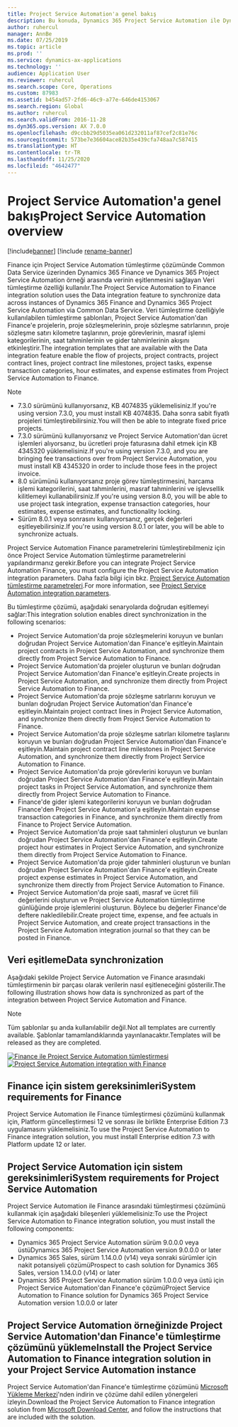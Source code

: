```yaml
---
title: Project Service Automation'a genel bakış
description: Bu konuda, Dynamics 365 Project Service Automation ile Dynamics 365 Finance arasındaki tümleştirme çözümü hakkında bilgi sağlanır.
author: ruhercul
manager: AnnBe
ms.date: 07/25/2019
ms.topic: article
ms.prod: ''
ms.service: dynamics-ax-applications
ms.technology: ''
audience: Application User
ms.reviewer: ruhercul
ms.search.scope: Core, Operations
ms.custom: 87983
ms.assetid: b454ad57-2fd6-46c9-a77e-646de4153067
ms.search.region: Global
ms.author: ruhercul
ms.search.validFrom: 2016-11-28
ms.dyn365.ops.version: AX 7.0.0
ms.openlocfilehash: d9ccbb29d5035ea061d232011af87cef2c81e76c
ms.sourcegitcommit: 573be7e36604ace82b35e439cfa748aa7c587415
ms.translationtype: HT
ms.contentlocale: tr-TR
ms.lasthandoff: 11/25/2020
ms.locfileid: "4642477"
---
```

# <a name="project-service-automation-overview"></a><span data-ttu-id="824c0-103">Project Service Automation'a genel bakış</span><span class="sxs-lookup"><span data-stu-id="824c0-103">Project Service Automation overview</span></span>

[!include[banner](../includes/banner.md)]
[!include [rename-banner](~/includes/cc-data-platform-banner.md)]

<span data-ttu-id="824c0-104">Finance için Project Service Automation tümleştirme çözümünde Common Data Service üzerinden Dynamics 365 Finance ve Dynamics 365 Project Service Automation örneği arasında verinin eşitlenmesini sağlayan Veri tümleştirme özelliği kullanılır.</span><span class="sxs-lookup"><span data-stu-id="824c0-104">The Project Service Automation to Finance integration solution uses the Data integration feature to synchronize data across instances of Dynamics 365 Finance and Dynamics 365 Project Service Automation via Common Data Service.</span></span> <span data-ttu-id="824c0-105">Veri tümleştirme özelliğiyle kullanılabilen tümleştirme şablonları, Project Service Automation'dan Finance'e projelerin, proje sözleşmelerinin, proje sözleşme satırlarının, proje sözleşme satırı kilometre taşlarının, proje görevlerinin, masraf işlemi kategorilerinin, saat tahminlerinin ve gider tahminlerinin akışını etkinleştirir.</span><span class="sxs-lookup"><span data-stu-id="824c0-105">The integration templates that are available with the Data integration feature enable the flow of projects, project contracts, project contract lines, project contract line milestones, project tasks, expense transaction categories, hour estimates, and expense estimates from Project Service Automation to Finance.</span></span>

> [!NOTE]
> - <span data-ttu-id="824c0-106">7.3.0 sürümünü kullanıyorsanız, KB 4074835 yüklemelisiniz.</span><span class="sxs-lookup"><span data-stu-id="824c0-106">If you're using version 7.3.0, you must install KB 4074835.</span></span> <span data-ttu-id="824c0-107">Daha sonra sabit fiyatlı projeleri tümleştirebilirsiniz.</span><span class="sxs-lookup"><span data-stu-id="824c0-107">You will then be able to integrate fixed price projects.</span></span>
> - <span data-ttu-id="824c0-108">7.3.0 sürümünü kullanıyorsanız ve Project Service Automation'dan ücret işlemleri alıyorsanız, bu ücretleri proje faturasına dahil etmek için KB 4345320 yüklemelisiniz.</span><span class="sxs-lookup"><span data-stu-id="824c0-108">If you're using version 7.3.0, and you are bringing fee transactions over from Project Service Automation, you must install KB 4345320 in order to include those fees in the project invoice.</span></span>
> - <span data-ttu-id="824c0-109">8.0 sürümünü kullanıyorsanız proje görev tümleştirmesini, harcama işlemi kategorilerini, saat tahminlerini, masraf tahminlerini ve işlevsellik kilitlemeyi kullanabilirsiniz.</span><span class="sxs-lookup"><span data-stu-id="824c0-109">If you're using version 8.0, you will be able to use project task integration, expense transaction categories, hour estimates, expense estimates, and functionality locking.</span></span>
> - <span data-ttu-id="824c0-110">Sürüm 8.0.1 veya sonrasını kullanıyorsanız, gerçek değerleri eşitleyebilirsiniz.</span><span class="sxs-lookup"><span data-stu-id="824c0-110">If you're using version 8.0.1 or later, you will be able to synchronize actuals.</span></span>

<span data-ttu-id="824c0-111">Project Service Automation Finance parametrelerini tümleştirebilmeniz için önce Project Service Automation tümleştirme parametrelerini yapılandırmanız gerekir.</span><span class="sxs-lookup"><span data-stu-id="824c0-111">Before you can integrate Project Service Automation Finance, you must configure the Project Service Automation integration parameters.</span></span> <span data-ttu-id="824c0-112">Daha fazla bilgi için bkz. [Project Service Automation tümleştirme parametreleri](PSA-parameters.md).</span><span class="sxs-lookup"><span data-stu-id="824c0-112">For more information, see [Project Service Automation integration parameters](PSA-parameters.md).</span></span>

<span data-ttu-id="824c0-113">Bu tümleştirme çözümü, aşağıdaki senaryolarda doğrudan eşitlemeyi sağlar:</span><span class="sxs-lookup"><span data-stu-id="824c0-113">This integration solution enables direct synchronization in the following scenarios:</span></span>

- <span data-ttu-id="824c0-114">Project Service Automation'da proje sözleşmelerini koruyun ve bunları doğrudan Project Service Automation'dan Finance'e eşitleyin.</span><span class="sxs-lookup"><span data-stu-id="824c0-114">Maintain project contracts in Project Service Automation, and synchronize them directly from Project Service Automation to Finance.</span></span>
- <span data-ttu-id="824c0-115">Project Service Automation'da projeler oluşturun ve bunları doğrudan Project Service Automation'dan Finance'e eşitleyin.</span><span class="sxs-lookup"><span data-stu-id="824c0-115">Create projects in Project Service Automation, and synchronize them directly from Project Service Automation to Finance.</span></span>
- <span data-ttu-id="824c0-116">Project Service Automation'da proje sözleşme satırlarını koruyun ve bunları doğrudan Project Service Automation'dan Finance'e eşitleyin.</span><span class="sxs-lookup"><span data-stu-id="824c0-116">Maintain project contract lines in Project Service Automation, and synchronize them directly from Project Service Automation to Finance.</span></span>
- <span data-ttu-id="824c0-117">Project Service Automation'da proje sözleşme satırları kilometre taşlarını koruyun ve bunları doğrudan Project Service Automation'dan Finance'e eşitleyin.</span><span class="sxs-lookup"><span data-stu-id="824c0-117">Maintain project contract line milestones in Project Service Automation, and synchronize them directly from Project Service Automation to Finance.</span></span>
- <span data-ttu-id="824c0-118">Project Service Automation'da proje görevlerini koruyun ve bunları doğrudan Project Service Automation'dan Finance'e eşitleyin.</span><span class="sxs-lookup"><span data-stu-id="824c0-118">Maintain project tasks in Project Service Automation, and synchronize them directly from Project Service Automation to Finance.</span></span>
- <span data-ttu-id="824c0-119">Finance'de gider işlemi kategorilerini koruyun ve bunları doğrudan Finance'den Project Service Automation'a eşitleyin.</span><span class="sxs-lookup"><span data-stu-id="824c0-119">Maintain expense transaction categories in Finance, and synchronize them directly from Finance to Project Service Automation.</span></span>
- <span data-ttu-id="824c0-120">Project Service Automation'da proje saat tahminleri oluşturun ve bunları doğrudan Project Service Automation'dan Finance'e eşitleyin.</span><span class="sxs-lookup"><span data-stu-id="824c0-120">Create project hour estimates in Project Service Automation, and synchronize them directly from Project Service Automation to Finance.</span></span>
- <span data-ttu-id="824c0-121">Project Service Automation'da proje gider tahminleri oluşturun ve bunları doğrudan Project Service Automation'dan Finance'e eşitleyin.</span><span class="sxs-lookup"><span data-stu-id="824c0-121">Create project expense estimates in Project Service Automation, and synchronize them directly from Project Service Automation to Finance.</span></span>
- <span data-ttu-id="824c0-122">Project Service Automation'da proje saati, masraf ve ücret fiili değerlerini oluşturun ve Project Service Automation tümleştirme günlüğünde proje işlemlerini oluşturun. Böylece bu değerler Finance'de deftere nakledilebilir.</span><span class="sxs-lookup"><span data-stu-id="824c0-122">Create project time, expense, and fee actuals in Project Service Automation, and create project transactions in the Project Service Automation integration journal so that they can be posted in Finance.</span></span>

## <a name="data-synchronization"></a><span data-ttu-id="824c0-123">Veri eşitleme</span><span class="sxs-lookup"><span data-stu-id="824c0-123">Data synchronization</span></span>

<span data-ttu-id="824c0-124">Aşağıdaki şekilde Project Service Automation ve Finance arasındaki tümleştirmenin bir parçası olarak verilerin nasıl eşitleneceğini gösterilir.</span><span class="sxs-lookup"><span data-stu-id="824c0-124">The following illustration shows how data is synchronized as part of the integration between Project Service Automation and Finance.</span></span>

> [!NOTE]
> <span data-ttu-id="824c0-125">Tüm şablonlar şu anda kullanılabilir değil.</span><span class="sxs-lookup"><span data-stu-id="824c0-125">Not all templates are currently available.</span></span> <span data-ttu-id="824c0-126">Şablonlar tamamlandıklarında yayınlanacaktır.</span><span class="sxs-lookup"><span data-stu-id="824c0-126">Templates will be released as they are completed.</span></span>

<span data-ttu-id="824c0-127">[![Finance ile Project Service Automation tümleştirmesi](./media/PSA-integration.png)](./media/PSA-integration.png)</span><span class="sxs-lookup"><span data-stu-id="824c0-127">[![Project Service Automation integration with Finance](./media/PSA-integration.png)](./media/PSA-integration.png)</span></span>

## <a name="system-requirements-for-finance"></a><span data-ttu-id="824c0-128">Finance için sistem gereksinimleri</span><span class="sxs-lookup"><span data-stu-id="824c0-128">System requirements for Finance</span></span>

<span data-ttu-id="824c0-129">Project Service Automation ile Finance tümleştirmesi çözümünü kullanmak için, Platform güncelleştirmesi 12 ve sonrası ile birlikte Enterprise Edition 7.3 uygulamasını yüklemelisiniz.</span><span class="sxs-lookup"><span data-stu-id="824c0-129">To use the Project Service Automation to Finance integration solution, you must install Enterprise edition 7.3 with Platform update 12 or later.</span></span>

## <a name="system-requirements-for-project-service-automation"></a><span data-ttu-id="824c0-130">Project Service Automation için sistem gereksinimleri</span><span class="sxs-lookup"><span data-stu-id="824c0-130">System requirements for Project Service Automation</span></span>

<span data-ttu-id="824c0-131">Project Service Automation ile Finance arasındaki tümleştirmesi çözümünü kullanmak için aşağıdaki bileşenleri yüklemelisiniz:</span><span class="sxs-lookup"><span data-stu-id="824c0-131">To use the Project Service Automation to Finance integration solution, you must install the following components:</span></span>

- <span data-ttu-id="824c0-132">Dynamics 365 Project Service Automation sürüm 9.0.0.0 veya üstü</span><span class="sxs-lookup"><span data-stu-id="824c0-132">Dynamics 365 Project Service Automation version 9.0.0.0 or later</span></span>
- <span data-ttu-id="824c0-133">Dynamics 365 Sales, sürüm 1.14.0.0 (v14) veya sonraki sürümler için nakit potansiyeli çözümü</span><span class="sxs-lookup"><span data-stu-id="824c0-133">Prospect to cash solution for Dynamics 365 Sales, version 1.14.0.0 (v14) or later</span></span>
- <span data-ttu-id="824c0-134">Dynamics 365 Project Service Automation sürüm 1.0.0.0 veya üstü için Project Service Automation'dan Finance'e çözümü</span><span class="sxs-lookup"><span data-stu-id="824c0-134">Project Service Automation to Finance solution for Dynamics 365 Project Service Automation version 1.0.0.0 or later</span></span>

## <a name="install-the-project-service-automation-to-finance-integration-solution-in-your-project-service-automation-instance"></a><span data-ttu-id="824c0-135">Project Service Automation örneğinizde Project Service Automation'dan Finance'e tümleştirme çözümünü yükleme</span><span class="sxs-lookup"><span data-stu-id="824c0-135">Install the Project Service Automation to Finance integration solution in your Project Service Automation instance</span></span>

<span data-ttu-id="824c0-136">Project Service Automation'dan Finance'e tümleştirme çözümünü [Microsoft Yükleme Merkezi](https://www.microsoft.com/download/details.aspx?id=57016)'nden indirin ve çözüme dahil edilen yönergeleri izleyin.</span><span class="sxs-lookup"><span data-stu-id="824c0-136">Download the Project Service Automation to Finance integration solution from [Microsoft Download Center](https://www.microsoft.com/download/details.aspx?id=57016), and follow the instructions that are included with the solution.</span></span>
